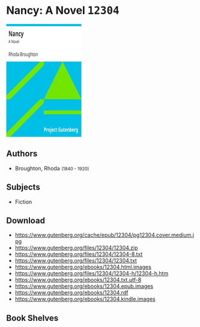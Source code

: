 # Nancy: A Novel <kbd>12304</kbd>

![](./cover.medium.jpg "")

## Authors


 - Broughton, Rhoda <small>(1840 - 1920)</small>

## Subjects


 - Fiction

## Download


 - https://www.gutenberg.org/cache/epub/12304/pg12304.cover.medium.jpg
 - https://www.gutenberg.org/files/12304/12304.zip
 - https://www.gutenberg.org/files/12304/12304-8.txt
 - https://www.gutenberg.org/files/12304/12304.txt
 - https://www.gutenberg.org/ebooks/12304.html.images
 - https://www.gutenberg.org/files/12304/12304-h/12304-h.htm
 - https://www.gutenberg.org/ebooks/12304.txt.utf-8
 - https://www.gutenberg.org/ebooks/12304.epub.images
 - https://www.gutenberg.org/ebooks/12304.rdf
 - https://www.gutenberg.org/ebooks/12304.kindle.images

## Book Shelves



